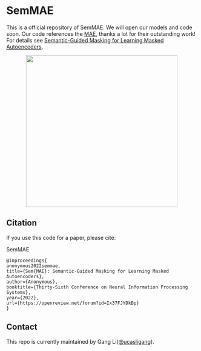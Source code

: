 # SemMAE

This is a official repository of SemMAE.
We will open our models and code soon.
Our code references the [MAE](https://github.com/facebookresearch/mae), thanks a lot for their outstanding work!
For details see [Semantic-Guided Masking for Learning Masked Autoencoders](https://arxiv.org/pdf/2112.13085.pdf). 

<div align="center">
  <img width="400", src="">
</div>

## Citation
If you use this code for a paper, please cite:

SemMAE
```
@inproceedings{
anonymous2022semmae,
title={Sem{MAE}: Semantic-Guided Masking for Learning Masked Autoencoders},
author={Anonymous},
booktitle={Thirty-Sixth Conference on Neural Information Processing Systems},
year={2022},
url={https://openreview.net/forum?id=Ix37FJYDkBp}
}
```

## Contact

This repo is currently maintained by Gang Li([@ucasligang](https://github.com/ucasligang)).

